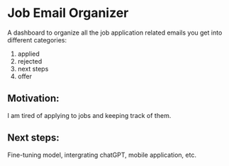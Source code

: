 # Job Email Organizer

A dashboard to organize all the job application related emails you get into different categories: 
1) applied
2) rejected
3) next steps
4) offer

## Motivation:
I am tired of applying to jobs and keeping track of them.

## Next steps:
Fine-tuning model, intergrating chatGPT, mobile application, etc.
